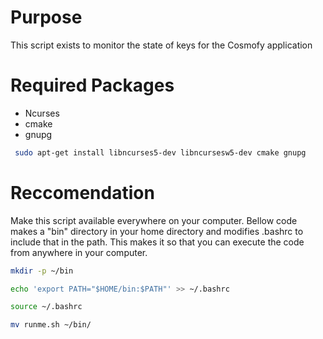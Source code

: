 # Purpose

This script exists to monitor the state of keys for the Cosmofy application

# Required Packages

* Ncurses
* cmake
* gnupg

```bash
 sudo apt-get install libncurses5-dev libncursesw5-dev cmake gnupg
```

# Reccomendation

Make this script available everywhere on your computer. Bellow code makes a "bin" directory in your home directory and modifies .bashrc to include that in the path. This makes it so that you can execute the code from anywhere in your computer.

```bash
mkdir -p ~/bin

echo 'export PATH="$HOME/bin:$PATH"' >> ~/.bashrc

source ~/.bashrc

mv runme.sh ~/bin/
```
